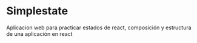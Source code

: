 # Simplestate

Aplicacion web para practicar estados de react, composición y estructura de una aplicación en react
